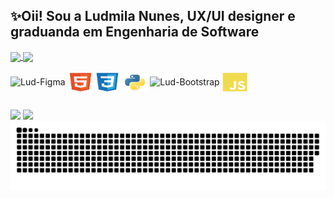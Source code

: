 ## ✨Oii! Sou a Ludmila Nunes, UX/UI designer e graduanda em Engenharia de Software

<a href="https://github.com/ludmilaaysha/github-readme-stats">
  <img height=150 align="center" src="https://github-readme-stats.vercel.app/api?username=ludmilaaysha&show_icons=true&theme=radical" />
</a>
<a href="https://github.com/ludmilaaysha/convoychat">
  <img height=150 align="center" src="https://github-readme-stats.vercel.app/api/top-langs?username=ludmilaaysha&layout=compact&langs_count=8&show_icons=true&theme=radical" />
</a>

<div style="display: inline_block"><br>
  <img align="center" alt="Lud-Figma" height="30" width="40" src="https://cdn.jsdelivr.net/gh/devicons/devicon@latest/icons/figma/figma-original.svg">
  <img align="center" alt="Lud-HTML" height="30" width="40" src="https://raw.githubusercontent.com/devicons/devicon/master/icons/html5/html5-original.svg">
  <img align="center" alt="Lud-CSS" height="30" width="40" src="https://raw.githubusercontent.com/devicons/devicon/master/icons/css3/css3-original.svg">
  <img align="center" alt="Lud-Python" height="30" width="40" src="https://raw.githubusercontent.com/devicons/devicon/master/icons/python/python-original.svg">
  <img align="center" alt="Lud-Bootstrap" height="30" width="40" src="https://cdn.jsdelivr.net/gh/devicons/devicon@latest/icons/bootstrap/bootstrap-original.svg">
  <img align="center" alt="Lud-Js" height="30" width="40" src="https://raw.githubusercontent.com/devicons/devicon/master/icons/javascript/javascript-plain.svg">
</div>

##

<div>
  <a href = "mailto:ludmila.aysha@gmail.com"><img src="https://img.shields.io/badge/-Gmail-%23333?style=for-the-badge&logo=gmail&logoColor=white" target="_blank"></a>
  <a href="https://www.linkedin.com/in/ludmilaysha" target="_blank"><img src="https://img.shields.io/badge/-LinkedIn-%230077B5?style=for-the-badge&logo=linkedin&logoColor=white" target="_blank"></a> 
</div>

<picture>
  <source media="(prefers-color-scheme: dark)" srcset="https://raw.githubusercontent.com/ludmilaaysha/ludmilaaysha/output/github-contribution-grid-snake-dark.svg">
  <source media="(prefers-color-scheme: light)" srcset="https://raw.githubusercontent.com/ludmilaaysha/ludmilaaysha/output/github-contribution-grid-snake.svg">
  <img alt="github contribution grid snake animation" src="https://raw.githubusercontent.com/ludmilaaysha/ludmilaaysha/output/github-contribution-grid-snake.svg">
</picture>

<!--Here are some ideas to get you started:
<div>
  <a href="https://github.com/ludmilaaysha/ludmilaaysha">
    
</div>
![Anurag's GitHub stats](https://github-readme-stats.vercel.app/api?username=ludmilaaysha&show_icons=true&theme=radical)
- 🔭 I’m currently working on ...
- 🌱 Atualmente estou aprendendo
- 👯 I’m looking to collaborate on ...
- 🤔 I’m looking for help with ...
- 💬 Ask me about ...
- 📫 How to reach me: ...
- 😄 Pronouns: ...
- ⚡ Fun fact: ...
  <a href="https://instagram.com/rafaballerini" target="_blank"><img src="https://img.shields.io/badge/-Instagram-%23E4405F?style=for-the-badge&logo=instagram&logoColor=white" target="_blank"></a>--!>


